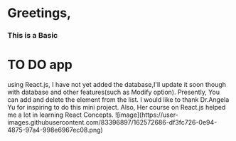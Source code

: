 <h1>Greetings,</h1>
<h3>This is a Basic<h1> TO DO app </h1> using React.js, I have not yet added the database,I'll update it soon though with database and other features(such as Modify option).
Presently, You can add and delete the element from the list.
I would like to thank Dr.Angela Yu for inspiring to do this mini project. Also, Her course on React.js helped me a lot in learning React Concepts.</h3>
![image](https://user-images.githubusercontent.com/83396897/162572686-df3fc726-0e94-4875-97a4-998e6967ec08.png)
